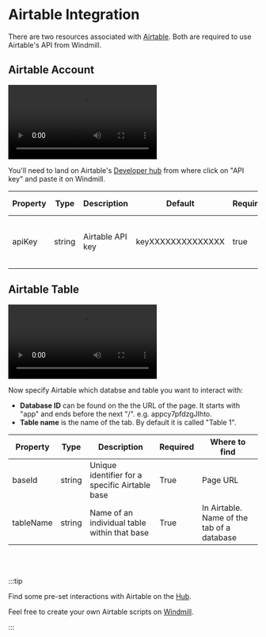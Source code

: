 # Airtable Integration

There are two resources associated with [Airtable](https://www.airtable.com/). Both are required to use Airtable's API from Windmill.

## Airtable Account

<video
 className="border-2 rounded-xl object-cover w-full h-full dark:border-gray-800"
  autoPlay
  loop
  controls
  src="/videos/adding_airtable_resource.mp4"
/>
<br/>

You'll need to land on Airtable's <a href="https://airtable.com/create/tokens" rel="nofollow">Developer hub</a> from where click on "API key" and paste it on Windmill.

| Property | Type   | Description      | Default           | Required | Where to find                             |
| -------- | ------ | ---------------- | ----------------- | -------- | ----------------------------------------- |
| apiKey   | string | Airtable API key | keyXXXXXXXXXXXXXX | true     | Airtable Account > API > Generate API Key |

## Airtable Table

<video
    className="border-2 rounded-xl object-cover w-full h-full dark:border-gray-800"
    autoPlay
    loop
    controls
    src="/videos/adding_airtable_table.mp4"
/>
<br/>

Now specify Airtable which databse and table you want to interact with:

- **Database ID** can be found on the the URL of the page. It starts with "app" and ends before the next "/". e.g. appcy7pfdzgJIhto.
- **Table name** is the name of the tab. By default it is called "Table 1".

| Property  | Type   | Description                                    | Required | Where to find                              |
| --------- | ------ | ---------------------------------------------- | -------- | ------------------------------------------ |
| baseId    | string | Unique identifier for a specific Airtable base | True     | Page URL                                   |
| tableName | string | Name of an individual table within that base   | True     | In Airtable. Name of the tab of a database |

<br/><br/>

:::tip

Find some pre-set interactions with Airtable on the [Hub](https://hub.windmill.dev/integrations/airtable).

Feel free to create your own Airtable scripts on [Windmill](../getting_started/00_how_to_use_windmill/index.mdx).

:::
